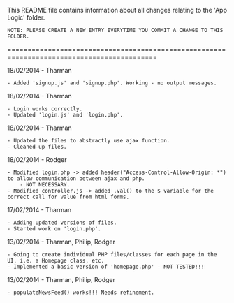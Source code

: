 This README file contains information about all changes relating to the 'App Logic' folder. 

	NOTE: PLEASE CREATE A NEW ENTRY EVERYTIME YOU COMMIT A CHANGE TO THIS FOLDER.
===========================================================================================

18/02/2014 - Tharman

	- Added 'signup.js' and 'signup.php'. Working - no output messages.

18/02/2014 - Tharman

	- Login works correctly.
	- Updated 'login.js' and 'login.php'.

18/02/2014 - Tharman

	- Updated the files to abstractly use ajax function.
	- Cleaned-up files.

18/02/2014 - Rodger

	- Modified login.php -> added header("Access-Control-Allow-Origin: *") to allow communication between ajax and php.
		- NOT NECESSARY.
	- Modified controller.js -> added .val() to the $ variable for the correct call for value from html forms.

17/02/2014 - Tharman

	- Adding updated versions of files.
	- Started work on 'login.php'.

13/02/2014 - Tharman, Philip, Rodger

	- Going to create individual PHP files/classes for each page in the UI, i.e. a Homepage class, etc.
	- Implemented a basic version of 'homepage.php' - NOT TESTED!!!

13/02/2014 - Tharman, Philip, Rodger

	- populateNewsFeed() works!!! Needs refinement.

